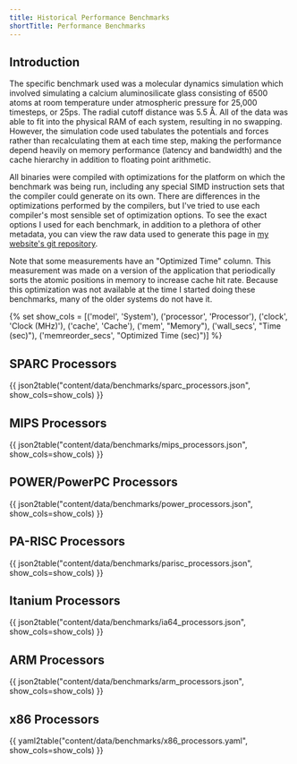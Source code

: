 ```yaml
---
title: Historical Performance Benchmarks
shortTitle: Performance Benchmarks
---
```


## Introduction

The specific benchmark used was a molecular dynamics simulation which involved
simulating a calcium aluminosilicate glass consisting of 6500 atoms at room
temperature under atmospheric pressure for 25,000 timesteps, or 25ps. The
radial cutoff distance was 5.5 Å. All of the data was able to fit into the
physical RAM of each system, resulting in no swapping. However, the simulation
code used tabulates the potentials and forces rather than recalculating them
at each time step, making the performance depend heavily on memory performance
(latency and bandwidth) and the cache hierarchy in addition to floating point
arithmetic.

All binaries were compiled with optimizations for the platform on which the
benchmark was being run, including any special SIMD instruction sets that the
compiler could generate on its own. There are differences in the optimizations
performed by the compilers, but I've tried to use each compiler's most
sensible set of optimization options.  To see the exact options I used for
each benchmark, in addition to a plethora of other metadata, you can view the
raw data used to generate this page in [my website's git repository].

Note that some measurements have an "Optimized Time" column.  This measurement
was made on a version of the application that periodically sorts the atomic 
positions in memory to increase cache hit rate.  Because this optimization was
not available at the time I started doing these benchmarks, many of the older
systems do not have it.

{% set show_cols = [('model', 'System'), ('processor', 'Processor'), ('clock', 'Clock (MHz)'), ('cache', 'Cache'), ('mem', "Memory"), ('wall_secs', "Time (sec)"), ('memreorder_secs', "Optimized Time (sec)")] %}

## SPARC Processors

{{ json2table("content/data/benchmarks/sparc_processors.json", show_cols=show_cols) }}

## MIPS Processors

{{ json2table("content/data/benchmarks/mips_processors.json", show_cols=show_cols) }}

## POWER/PowerPC Processors

{{ json2table("content/data/benchmarks/power_processors.json", show_cols=show_cols) }}

## PA-RISC Processors

{{ json2table("content/data/benchmarks/parisc_processors.json", show_cols=show_cols) }}

## Itanium Processors

{{ json2table("content/data/benchmarks/ia64_processors.json", show_cols=show_cols) }}

## ARM Processors

{{ json2table("content/data/benchmarks/arm_processors.json", show_cols=show_cols) }}

## x86 Processors

{{ yaml2table("content/data/benchmarks/x86_processors.yaml", show_cols=show_cols) }}

[my website's git repository]: https://github.com/glennklockwood/limelead/tree/master/content/data/benchmarks
